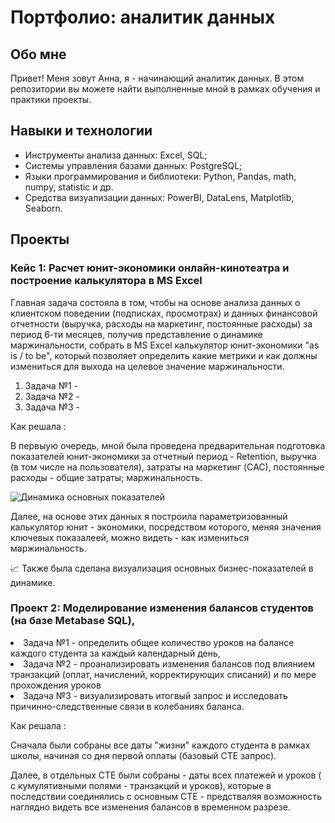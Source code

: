 # Портфолио: аналитик данных
## Обо мне 

Привет! Меня зовут Анна, я - начинающий аналитик данных. 
В этом репозитории вы можете найти выполненные мной в рамках обучения и практики проекты.
<br>

## Навыки и технологии
- Инструменты анализа данных: Excel, SQL;
- Системы управления базами данных: PostgreSQL;
- Языки программирования и библиотеки: Python, Pandas, math, numpy, statistic и др.
- Средства визуализации данных: PowerBI, DataLens, Matplotlib, Seaborn.

## Проекты 

### <p> Кейс 1: Расчет юнит-экономики онлайн-кинотеатра и построение калькулятора в MS Excel </p>
<p> Главная задача состояла в том, чтобы на основе анализа данных о клиентском поведении (подписках, просмотрах) и данных финансовой отчетности (выручка, расходы на маркетинг, постоянные расходы) за период 6-ти месяцев, получив представление о динамике маржинальности, собрать в MS Excel калькулятор юнит-экономики "as is / to be", который позволяет определить какие метрики и как должны измениться для выхода на целевое значение маржинальности. <p> 
  
<ol> 
  <li> Задача №1 - </li>
  <li> Задача №2 - </li>
  <li> Задача №3 - </li>
</ol>

<p> Как решала : </p>
<p> В первыую очередь, мной была проведена предварительная подготовка показателей юнит-экономики за отчетный период - Retention, выручка (в том числе на пользователя), затраты на маркетинг (CАС), постоянные расходы - общие затраты; маржинальность. </p>

![Динамика основных показателей](Projects-box/screen.png)

<p> Далее, на основе этих данных я построила параметризованный калькулятор юнит - экономики, посредством которого, меняя значения ключевых показалеей, можно видеть - как измениться маржинальность.</p>
<p> 📈 Также была сделана визуализация основных бизнес-показателей в динамике. </p> 


### <p> Проект 2: Моделирование изменения балансов студентов (на базе Metabase SQL), </p>
  <li> Задача №1 -  определить общее количество уроков на балансе каждого студента за каждый календарный день, </li>
  <li> Задача №2 -  проанализировать изменения балансов под влиянием транзакций (оплат, начислений, корректирующих списаний) и по мере прохождения уроков</li>
  <li> Задача №3 -  визуализировать итогвый запрос и исследовать причинно-следственные связи в колебаниях баланса.  </li>
</ol>
<p> Как решала : </p>
<p> Сначала были собраны все даты "жизни" каждого студента  в рамках школы, начиная со дня первой оплаты (базовый СТЕ запрос).</p>
<p>Далее, в отдельных СТЕ были собраны - даты всех платежей и уроков ( с кумулятивными полями - транзакций и уроков), которые в последствии соединялись с основным СТЕ - предстваляя возможность наглядно видеть все изменения балансов в временном разрезе. </p>



